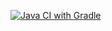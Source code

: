 [![Java CI with Gradle](https://github.com/048Bodrum/homeTaskSelenium/actions/workflows/gradle.yml/badge.svg)](https://github.com/048Bodrum/homeTaskSelenium/actions/workflows/gradle.yml)